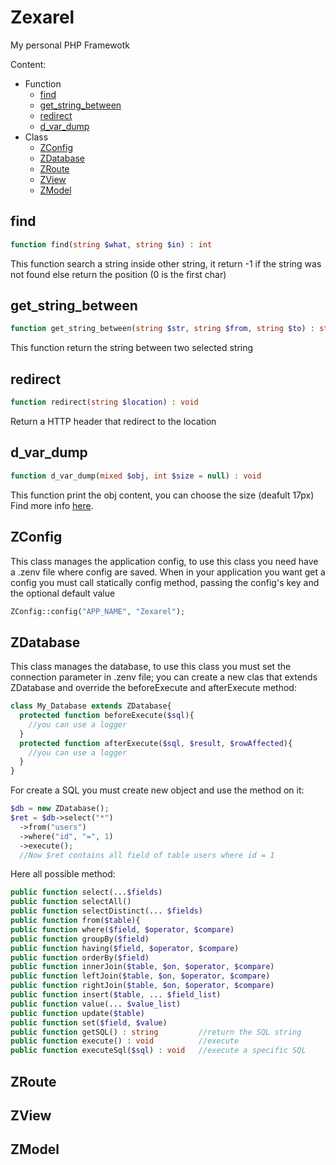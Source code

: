 # Zexarel
My personal PHP Framewotk

Content:
  - Function
    - [find](#find)
    - [get_string_between](#get_string_between)
    - [redirect](#redirect)
    - [d_var_dump](#d_var_dump)
  - Class
    - [ZConfig](#ZConfig)
    - [ZDatabase](#ZDatabase)
    - [ZRoute](#ZRoute)
    - [ZView](#ZView)
    - [ZModel](#ZModel)

## find
```php
function find(string $what, string $in) : int
```
This function search a string inside other string, it return -1 if the string was not found else return the position (0 is the first char)
## get_string_between
```php
function get_string_between(string $str, string $from, string $to) : string
```
This function return the string between two selected string
## redirect
```php
function redirect(string $location) : void
```
Return a HTTP header that redirect to the location
## d_var_dump
```php
function d_var_dump(mixed $obj, int $size = null) : void
```
This function print the obj content, you can choose the size (deafult 17px)
Find more info [here](https://github.com/Zexal0807/d_var_dump).

## ZConfig
This class manages the application config, to use this class you need have a .zenv file where config are saved.
When in your application you want get a config you must call statically config method, passing the config's key and the optional default value
```php
ZConfig::config("APP_NAME", "Zexarel");
```
## ZDatabase
This class manages the database, to use this class you must set the connection parameter in .zenv file; you can create a new clas that extends ZDatabase and override the beforeExecute and afterExecute method:
```php
class My_Database extends ZDatabase{
  protected function beforeExecute($sql){
    //you can use a logger
  }
  protected function afterExecute($sql, $result, $rowAffected){
    //you can use a logger
  }
}
```
For create a SQL you must create new object and use the method on it:
```php
$db = new ZDatabase();
$ret = $db->select("*")
  ->from("users")
  ->where("id", "=", 1)
  ->execute();
  //Now $ret contains all field of table users where id = 1
```
Here all possible method:
```php
public function select(...$fields)
public function selectAll()
public function selectDistinct(... $fields)
public function from($table){
public function where($field, $operator, $compare)
public function groupBy($field)
public function having($field, $operator, $compare)
public function orderBy($field)
public function innerJoin($table, $on, $operator, $compare)
public function leftJoin($table, $on, $operator, $compare)
public function rightJoin($table, $on, $operator, $compare)
public function insert($table, ... $field_list)
public function value(... $value_list)
public function update($table)
public function set($field, $value)
public function getSQL() : string         //return the SQL string
public function execute() : void          //execute
public function executeSql($sql) : void   //execute a specific SQL
```

## ZRoute
## ZView
## ZModel

